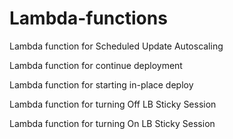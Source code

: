 # Lambda-functions

Lambda function for Scheduled Update Autoscaling

Lambda function for continue deployment

Lambda function for starting in-place deploy 

Lambda function for turning Off LB Sticky Session 

Lambda function for turning On LB Sticky Session 
